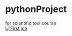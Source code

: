 # pythonProject
for scientific tool course <br>
[![First job](https://github.com/BrianChenCMU/pythonProject/actions/workflows/my-workflow.yaml/badge.svg)](https://github.com/BrianChenCMU/pythonProject/actions/workflows/my-workflow.yaml)

